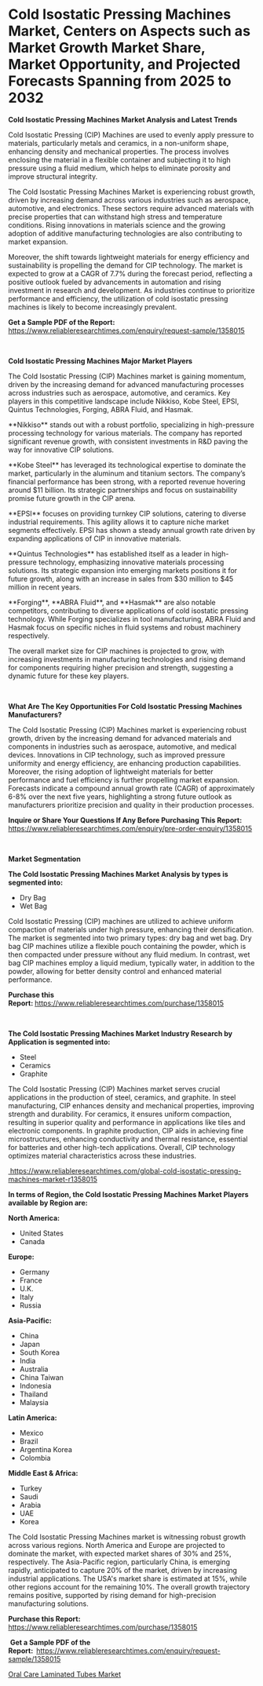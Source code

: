 <p><h1>Cold Isostatic Pressing Machines Market, Centers on Aspects such as Market Growth Market Share, Market Opportunity, and Projected Forecasts Spanning from 2025 to 2032</h1></p><p><strong>Cold Isostatic Pressing Machines Market Analysis and Latest Trends</strong></p>
<p><p>Cold Isostatic Pressing (CIP) Machines are used to evenly apply pressure to materials, particularly metals and ceramics, in a non-uniform shape, enhancing density and mechanical properties. The process involves enclosing the material in a flexible container and subjecting it to high pressure using a fluid medium, which helps to eliminate porosity and improve structural integrity.</p><p>The Cold Isostatic Pressing Machines Market is experiencing robust growth, driven by increasing demand across various industries such as aerospace, automotive, and electronics. These sectors require advanced materials with precise properties that can withstand high stress and temperature conditions. Rising innovations in materials science and the growing adoption of additive manufacturing technologies are also contributing to market expansion.</p><p>Moreover, the shift towards lightweight materials for energy efficiency and sustainability is propelling the demand for CIP technology. The market is expected to grow at a CAGR of 7.7% during the forecast period, reflecting a positive outlook fueled by advancements in automation and rising investment in research and development. As industries continue to prioritize performance and efficiency, the utilization of cold isostatic pressing machines is likely to become increasingly prevalent.</p></p>
<p><strong>Get a Sample PDF of the Report:&nbsp;</strong> <a href="https://www.reliableresearchtimes.com/enquiry/request-sample/1358015?utm_campaign=2396&utm_medium=2&utm_source=Github&utm_content=ia&utm_term=24022025&utm_id=cold-isostatic-pressing-machines">https://www.reliableresearchtimes.com/enquiry/request-sample/1358015</a></p>
<p>&nbsp;</p>
<p><strong>Cold Isostatic Pressing Machines Major Market Players</strong></p>
<p><p>The Cold Isostatic Pressing (CIP) Machines market is gaining momentum, driven by the increasing demand for advanced manufacturing processes across industries such as aerospace, automotive, and ceramics. Key players in this competitive landscape include Nikkiso, Kobe Steel, EPSI, Quintus Technologies, Forging, ABRA Fluid, and Hasmak.</p><p>**Nikkiso** stands out with a robust portfolio, specializing in high-pressure processing technology for various materials. The company has reported significant revenue growth, with consistent investments in R&D paving the way for innovative CIP solutions.</p><p>**Kobe Steel** has leveraged its technological expertise to dominate the market, particularly in the aluminum and titanium sectors. The company’s financial performance has been strong, with a reported revenue hovering around $11 billion. Its strategic partnerships and focus on sustainability promise future growth in the CIP arena.</p><p>**EPSI** focuses on providing turnkey CIP solutions, catering to diverse industrial requirements. This agility allows it to capture niche market segments effectively. EPSI has shown a steady annual growth rate driven by expanding applications of CIP in innovative materials.</p><p>**Quintus Technologies** has established itself as a leader in high-pressure technology, emphasizing innovative materials processing solutions. Its strategic expansion into emerging markets positions it for future growth, along with an increase in sales from $30 million to $45 million in recent years.</p><p>**Forging**, **ABRA Fluid**, and **Hasmak** are also notable competitors, contributing to diverse applications of cold isostatic pressing technology. While Forging specializes in tool manufacturing, ABRA Fluid and Hasmak focus on specific niches in fluid systems and robust machinery respectively.</p><p>The overall market size for CIP machines is projected to grow, with increasing investments in manufacturing technologies and rising demand for components requiring higher precision and strength, suggesting a dynamic future for these key players.</p></p>
<p>&nbsp;</p>
<p><strong>What Are The Key Opportunities For Cold Isostatic Pressing Machines Manufacturers?</strong></p>
<p><p>The Cold Isostatic Pressing (CIP) Machines market is experiencing robust growth, driven by the increasing demand for advanced materials and components in industries such as aerospace, automotive, and medical devices. Innovations in CIP technology, such as improved pressure uniformity and energy efficiency, are enhancing production capabilities. Moreover, the rising adoption of lightweight materials for better performance and fuel efficiency is further propelling market expansion. Forecasts indicate a compound annual growth rate (CAGR) of approximately 6-8% over the next five years, highlighting a strong future outlook as manufacturers prioritize precision and quality in their production processes.</p></p>
<p><strong>Inquire or Share Your Questions If Any Before Purchasing This Report:</strong> <a href="https://www.reliableresearchtimes.com/enquiry/pre-order-enquiry/1358015?utm_campaign=2396&utm_medium=2&utm_source=Github&utm_content=ia&utm_term=24022025&utm_id=cold-isostatic-pressing-machines">https://www.reliableresearchtimes.com/enquiry/pre-order-enquiry/1358015</a></p>
<p>&nbsp;</p>
<p><strong>Market Segmentation</strong></p>
<p><strong>The Cold Isostatic Pressing Machines Market Analysis by types is segmented into:</strong></p>
<p><ul><li>Dry Bag</li><li>Wet Bag</li></ul></p>
<p><p>Cold Isostatic Pressing (CIP) machines are utilized to achieve uniform compaction of materials under high pressure, enhancing their densification. The market is segmented into two primary types: dry bag and wet bag. Dry bag CIP machines utilize a flexible pouch containing the powder, which is then compacted under pressure without any fluid medium. In contrast, wet bag CIP machines employ a liquid medium, typically water, in addition to the powder, allowing for better density control and enhanced material performance.</p></p>
<p><strong>Purchase this Report:&nbsp;</strong><a href="https://www.reliableresearchtimes.com/purchase/1358015?utm_campaign=2396&utm_medium=2&utm_source=Github&utm_content=ia&utm_term=24022025&utm_id=cold-isostatic-pressing-machines">https://www.reliableresearchtimes.com/purchase/1358015</a></p>
<p>&nbsp;</p>
<p><strong>The Cold Isostatic Pressing Machines Market Industry Research by Application is segmented into:</strong></p>
<p><ul><li>Steel</li><li>Ceramics</li><li>Graphite</li></ul></p>
<p><p>The Cold Isostatic Pressing (CIP) Machines market serves crucial applications in the production of steel, ceramics, and graphite. In steel manufacturing, CIP enhances density and mechanical properties, improving strength and durability. For ceramics, it ensures uniform compaction, resulting in superior quality and performance in applications like tiles and electronic components. In graphite production, CIP aids in achieving fine microstructures, enhancing conductivity and thermal resistance, essential for batteries and other high-tech applications. Overall, CIP technology optimizes material characteristics across these industries.</p></p>
<p><a href="https://www.reliableresearchtimes.com/global-cold-isostatic-pressing-machines-market-r1358015?utm_campaign=2396&utm_medium=2&utm_source=Github&utm_content=ia&utm_term=24022025&utm_id=cold-isostatic-pressing-machines">&nbsp;https://www.reliableresearchtimes.com/global-cold-isostatic-pressing-machines-market-r1358015</a></p>
<p><strong>In terms of Region, the Cold Isostatic Pressing Machines Market Players available by Region are:</strong></p>
<p>
    <p> <strong> North America: </strong>
        <ul>
            <li>United States</li>
            <li>Canada</li>
        </ul>
        </p> 
    <p> <strong> Europe: </strong>
        <ul>
            <li>Germany</li>
            <li>France</li>
            <li>U.K.</li>
            <li>Italy</li>
            <li>Russia</li>
        </ul>
        </p> 
    <p> <strong> Asia-Pacific: </strong>
        <ul>
            <li>China</li>
            <li>Japan</li>
            <li>South Korea</li>
            <li>India</li>
            <li>Australia</li>
            <li>China Taiwan</li>
            <li>Indonesia</li>
            <li>Thailand</li>
            <li>Malaysia</li>
        </ul>
        </p> 
    <p> <strong> Latin America: </strong>
        <ul>
            <li>Mexico</li>
            <li>Brazil</li>
            <li>Argentina Korea</li>
            <li>Colombia</li>
        </ul>
        </p> 
    <p> <strong> Middle East & Africa: </strong>
        <ul>
            <li>Turkey</li>
            <li>Saudi</li>
            <li>Arabia</li>
            <li>UAE</li>
            <li>Korea</li>
        </ul>
    </p>
    </p>
<p><p>The Cold Isostatic Pressing Machines market is witnessing robust growth across various regions. North America and Europe are projected to dominate the market, with expected market shares of 30% and 25%, respectively. The Asia-Pacific region, particularly China, is emerging rapidly, anticipated to capture 20% of the market, driven by increasing industrial applications. The USA's market share is estimated at 15%, while other regions account for the remaining 10%. The overall growth trajectory remains positive, supported by rising demand for high-precision manufacturing solutions.</p></p>
<p><strong>Purchase this Report: </strong><a href="https://www.reliableresearchtimes.com/purchase/1358015?utm_campaign=2396&utm_medium=2&utm_source=Github&utm_content=ia&utm_term=24022025&utm_id=cold-isostatic-pressing-machines">https://www.reliableresearchtimes.com/purchase/1358015</a></p>
<p>&nbsp;<strong>Get a Sample PDF of the Report:&nbsp;&nbsp;</strong><a href="https://www.reliableresearchtimes.com/enquiry/request-sample/1358015?utm_campaign=2396&utm_medium=2&utm_source=Github&utm_content=ia&utm_term=24022025&utm_id=cold-isostatic-pressing-machines">https://www.reliableresearchtimes.com/enquiry/request-sample/1358015</a></p>
<p><strong></strong></p>
<p><p><a href="https://github.com/chungwimbu4/Market-Research-Report-List-1/blob/main/oral-care-laminated-tubes-market.md?utm_campaign=2396&utm_medium=2&utm_source=Github&utm_content=ia&utm_term=24022025&utm_id=cold-isostatic-pressing-machines">Oral Care Laminated Tubes Market</a></p></p>